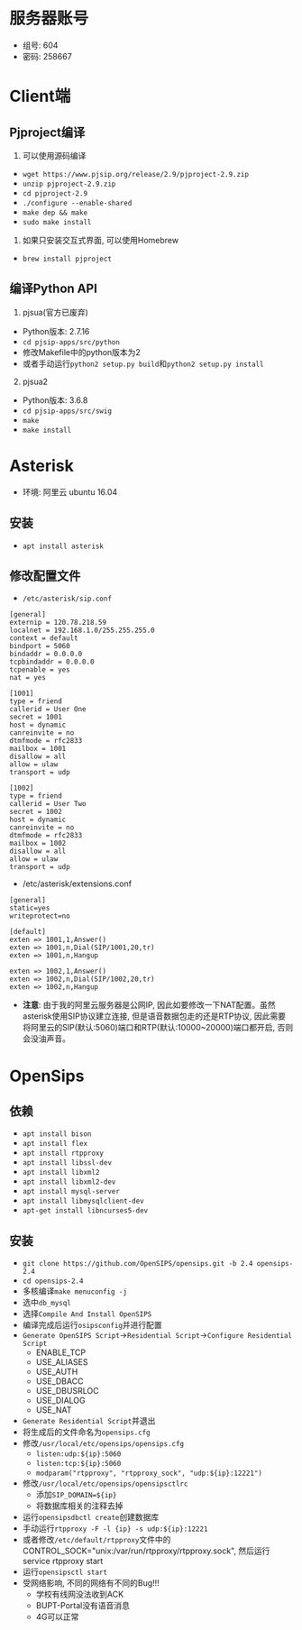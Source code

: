 # 服务器账号
- 组号: 604
- 密码: 258667


# Client端
## Pjproject编译
1. 可以使用源码编译
- `wget https://www.pjsip.org/release/2.9/pjproject-2.9.zip`
- `unzip pjproject-2.9.zip`
- `cd pjproject-2.9`
- `./configure --enable-shared`
- `make dep && make`
- `sudo make install`

1. 如果只安装交互式界面, 可以使用Homebrew
- `brew install pjproject`


## 编译Python API
1. pjsua(官方已废弃)
- Python版本: 2.7.16
- `cd pjsip-apps/src/python`
- 修改Makefile中的python版本为2
- 或者手动运行`python2 setup.py build`和`python2 setup.py install`

2. pjsua2
- Python版本: 3.6.8
- `cd pjsip-apps/src/swig`
- `make`
- `make install`


# Asterisk
- 环境: 阿里云 ubuntu 16.04

## 安装
- `apt install asterisk`

## 修改配置文件
- `/etc/asterisk/sip.conf`
```
[general]
externip = 120.78.218.59
localnet = 192.168.1.0/255.255.255.0
context = default
bindport = 5060
bindaddr = 0.0.0.0
tcpbindaddr = 0.0.0.0
tcpenable = yes
nat = yes

[1001]
type = friend
callerid = User One
secret = 1001
host = dynamic
canreinvite = no
dtmfmode = rfc2833
mailbox = 1001
disallow = all
allow = ulaw
transport = udp

[1002]
type = friend
callerid = User Two
secret = 1002
host = dynamic
canreinvite = no
dtmfmode = rfc2833
mailbox = 1002
disallow = all
allow = ulaw
transport = udp
```

- /etc/asterisk/extensions.conf
```
[general]
static=yes
writeprotect=no

[default]
exten => 1001,1,Answer()
exten => 1001,n,Dial(SIP/1001,20,tr)
exten => 1001,n,Hangup

exten => 1002,1,Answer()
exten => 1002,n,Dial(SIP/1002,20,tr)
exten => 1002,n,Hangup
```

- **注意**: 由于我的阿里云服务器是公网IP, 因此如要修改一下NAT配置。虽然asterisk使用SIP协议建立连接, 但是语音数据包走的还是RTP协议, 因此需要将阿里云的SIP(默认:5060)端口和RTP(默认:10000~20000)端口都开启, 否则会没油声音。


# OpenSips

## 依赖
- `apt install bison`
- `apt install flex`
- `apt install rtpproxy`
- `apt install libssl-dev`
- `apt install libxml2`
- `apt install libxml2-dev`
- `apt install mysql-server`
- `apt install libmysqlclient-dev` 
- `apt-get install libncurses5-dev`

## 安装
- `git clone https://github.com/OpenSIPS/opensips.git -b 2.4 opensips-2.4`
- `cd opensips-2.4`
- 多核编译`make menuconfig -j`
- 选中`db_mysql`
- 选择`Compile And Install OpenSIPS`
- 编译完成后运行`osipsconfig`并进行配置
- `Generate OpenSIPS Script`->`Residential Script`->`Configure Residential Script`
  - ENABLE_TCP
  - USE_ALIASES
  - USE_AUTH
  - USE_DBACC
  - USE_DBUSRLOC
  - USE_DIALOG
  - USE_NAT
- `Generate Residential Script`并退出
- 将生成后的文件命名为`opensips.cfg`
- 修改`/usr/local/etc/opensips/opensips.cfg`
  - `listen:udp:${ip}:5060`
  - `listen:tcp:${ip}:5060`
  - `modparam("rtpproxy", "rtpproxy_sock", "udp:${ip}:12221")`
- 修改`/usr/local/etc/opensips/opensipsctlrc`
  - 添加`SIP_DOMAIN=${ip}`
  - 将数据库相关的注释去掉
- 运行`opensipsdbctl create`创建数据库
- 手动运行`rtpproxy -F -l {ip} -s udp:${ip}:12221`
- 或者修改`/etc/default/rtpproxy`文件中的CONTROL_SOCK="unix:/var/run/rtpproxy/rtpproxy.sock", 然后运行service rtpproxy start
- 运行`opensipsctl start`
- 受网络影响, 不同的网络有不同的Bug!!!
  - 学校有线网没法收到ACK
  - BUPT-Portal没有语音消息
  - 4G可以正常